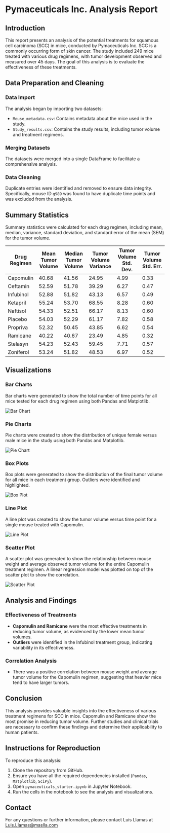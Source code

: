 

# Pymaceuticals Inc. Analysis Report

## Introduction

This report presents an analysis of the potential treatments for squamous cell carcinoma (SCC) in mice, conducted by Pymaceuticals Inc. SCC is a commonly occurring form of skin cancer. The study included 249 mice treated with various drug regimens, with tumor development observed and measured over 45 days. The goal of this analysis is to evaluate the effectiveness of these treatments.

## Data Preparation and Cleaning

### Data Import

The analysis began by importing two datasets:

- `Mouse_metadata.csv`: Contains metadata about the mice used in the study.
- `Study_results.csv`: Contains the study results, including tumor volume and treatment regimens.

### Merging Datasets

The datasets were merged into a single DataFrame to facilitate a comprehensive analysis.

### Data Cleaning

Duplicate entries were identified and removed to ensure data integrity. Specifically, mouse ID `g989` was found to have duplicate time points and was excluded from the analysis.

## Summary Statistics

Summary statistics were calculated for each drug regimen, including mean, median, variance, standard deviation, and standard error of the mean (SEM) for the tumor volume.

| Drug Regimen | Mean Tumor Volume | Median Tumor Volume | Tumor Volume Variance | Tumor Volume Std. Dev. | Tumor Volume Std. Err. |
| ------------ | ----------------- | ------------------- | --------------------- | ---------------------- | ---------------------- |
| Capomulin    | 40.68             | 41.56               | 24.95                 | 4.99                   | 0.33                   |
| Ceftamin     | 52.59             | 51.78               | 39.29                 | 6.27                   | 0.47                   |
| Infubinol    | 52.88             | 51.82               | 43.13                 | 6.57                   | 0.49                   |
| Ketapril     | 55.24             | 53.70               | 68.55                 | 8.28                   | 0.60                   |
| Naftisol     | 54.33             | 52.51               | 66.17                 | 8.13                   | 0.60                   |
| Placebo      | 54.03             | 52.29               | 61.17                 | 7.82                   | 0.58                   |
| Propriva     | 52.32             | 50.45               | 43.85                 | 6.62                   | 0.54                   |
| Ramicane     | 40.22             | 40.67               | 23.49                 | 4.85                   | 0.32                   |
| Stelasyn     | 54.23             | 52.43               | 59.45                 | 7.71                   | 0.57                   |
| Zoniferol    | 53.24             | 51.82               | 48.53                 | 6.97                   | 0.52                   |

## Visualizations

### Bar Charts

Bar charts were generated to show the total number of time points for all mice tested for each drug regimen using both Pandas and Matplotlib.

![Bar Chart](/Pymaceuticals/images/barplot.png)

### Pie Charts

Pie charts were created to show the distribution of unique female versus male mice in the study using both Pandas and Matplotlib.

![Pie Chart](/Pymaceuticals/images/piechart.png)

### Box Plots

Box plots were generated to show the distribution of the final tumor volume for all mice in each treatment group. Outliers were identified and highlighted.

![Box Plot](/Pymaceuticals/images/boxplot.png)

### Line Plot

A line plot was created to show the tumor volume versus time point for a single mouse treated with Capomulin.

![Line Plot](/Pymaceuticals/images/lineplot.png)

### Scatter Plot

A scatter plot was generated to show the relationship between mouse weight and average observed tumor volume for the entire Capomulin treatment regimen. A linear regression model was plotted on top of the scatter plot to show the correlation.

![Scatter Plot](/Pymaceuticals/images/scatterplot.png)

## Analysis and Findings

### Effectiveness of Treatments

- **Capomulin and Ramicane** were the most effective treatments in reducing tumor volume, as evidenced by the lower mean tumor volumes.
- **Outliers** were identified in the Infubinol treatment group, indicating variability in its effectiveness.

### Correlation Analysis

- There was a positive correlation between mouse weight and average tumor volume for the Capomulin regimen, suggesting that heavier mice tend to have larger tumors.

## Conclusion

This analysis provides valuable insights into the effectiveness of various treatment regimens for SCC in mice. Capomulin and Ramicane show the most promise in reducing tumor volume. Further studies and clinical trials are necessary to confirm these findings and determine their applicability to human patients.

## Instructions for Reproduction

To reproduce this analysis:

1. Clone the repository from GitHub.
2. Ensure you have all the required dependencies installed (`Pandas`, `Matplotlib`, `SciPy`).
3. Open `pymaceuticals_starter.ipynb` in Jupyter Notebook.
4. Run the cells in the notebook to see the analysis and visualizations.

## Contact

For any questions or further information, please contact Luis Llamas at Luis.Llamas@maslla.com
